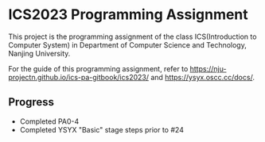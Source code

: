 # ICS2023 Programming Assignment

This project is the programming assignment of the class ICS(Introduction to Computer System)
in Department of Computer Science and Technology, Nanjing University.

For the guide of this programming assignment,
refer to <https://nju-projectn.github.io/ics-pa-gitbook/ics2023/> and <https://ysyx.oscc.cc/docs/>.

## Progress

* Completed PA0-4
* Completed YSYX "Basic" stage steps prior to #24
